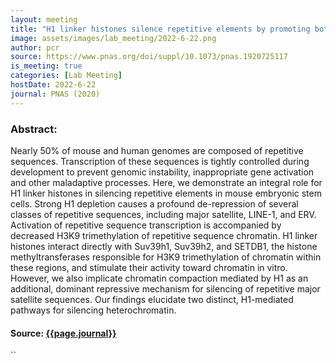 ```yaml
---
layout: meeting
title: "H1 linker histones silence repetitive elements by promoting both histone H3K9 methylation and chromatin compaction"
image: assets/images/lab_meeting/2022-6-22.png
author: pcr
source: https://www.pnas.org/doi/suppl/10.1073/pnas.1920725117
is_meeting: true
categories: [Lab Meeting]
hostDate: 2022-6-22
journal: PNAS (2020)
---
```

### Abstract:
Nearly 50% of mouse and human genomes are composed of repetitive sequences. Transcription of these sequences is tightly controlled during development to prevent genomic instability, inappropriate gene activation and other maladaptive processes. Here, we demonstrate an integral role for H1 linker histones in silencing repetitive elements in mouse embryonic stem cells. Strong H1 depletion causes a profound de-repression of several classes of repetitive sequences, including major satellite, LINE-1, and ERV. Activation of repetitive sequence transcription is accompanied by decreased H3K9 trimethylation of repetitive sequence chromatin. H1 linker histones interact directly with Suv39h1, Suv39h2, and SETDB1, the histone methyltransferases responsible for H3K9 trimethylation of chromatin within these regions, and stimulate their activity toward chromatin in vitro. However, we also implicate chromatin compaction mediated by H1 as an additional, dominant repressive mechanism for silencing of repetitive major satellite sequences. Our findings elucidate two distinct, H1-mediated pathways for silencing heterochromatin.

#### Source: [{{page.journal}}]({{page.source}})
``